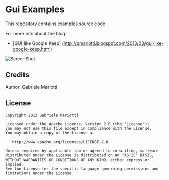 # Gui Examples

This repository contains examples source code

For more info about the blog : 
* [GUI like Google Keep] (http://gmariotti.blogspot.com/2013/03/gui-like-google-keep.html)


![ScreenShot](https://github.com/gabrielemariotti/androiddev/raw/master/GuiExample/device1.gif)
 

Credits
-------

Author: Gabriele Mariotti

License
-------

    Copyright 2013 Gabriele Mariotti

    Licensed under the Apache License, Version 2.0 (the "License");
    you may not use this file except in compliance with the License.
    You may obtain a copy of the License at

       http://www.apache.org/licenses/LICENSE-2.0

    Unless required by applicable law or agreed to in writing, software
    distributed under the License is distributed on an "AS IS" BASIS,
    WITHOUT WARRANTIES OR CONDITIONS OF ANY KIND, either express or implied.
    See the License for the specific language governing permissions and
    limitations under the License.
    

